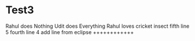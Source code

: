 # Test3
Rahul does Nothing
Udit does Everything
Rahul loves cricket insect
fifth line 5
fourth line 4
add line from eclipse
++++++++++++